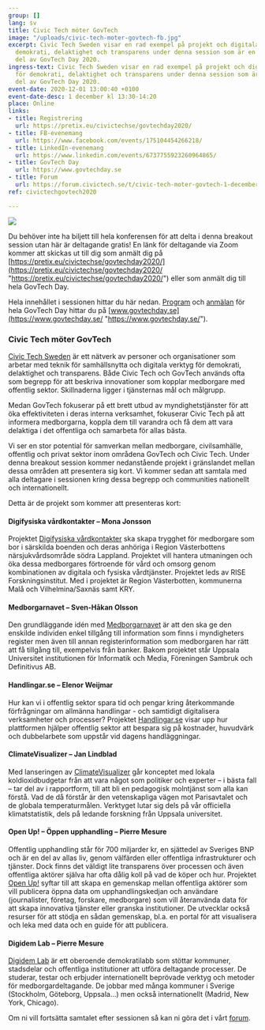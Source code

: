 ```yaml
---
group: []
lang: sv
title: Civic Tech möter GovTech
image: "/uploads/civic-tech-moter-govtech-fb.jpg"
excerpt: Civic Tech Sweden visar en rad exempel på projekt och digitala verktyg för
  demokrati, delaktighet och transparens under denna session som är en fristående
  del av GovTech Day 2020.
ingress-text: Civic Tech Sweden visar en rad exempel på projekt och digitala verktyg
  för demokrati, delaktighet och transparens under denna session som är en fristående
  del av GovTech Day 2020.
event-date: 2020-12-01 13:00:40 +0100
event-date-desc: 1 december kl 13:30-14:20
place: Online
links:
- title: Registrering
  url: https://pretix.eu/civictechse/govtechday2020/
- title: FB-evenemang
  url: https://www.facebook.com/events/175104454266218/
- title: LinkedIn-evenemang
  url: https://www.linkedin.com/events/6737755923260964865/
- title: GovTech Day
  url: https://www.govtechday.se
- title: Forum
  url: https://forum.civictech.se/t/civic-tech-moter-govtech-1-december-kl-1320/17
ref: civictechgovtech2020

---
```

![](/uploads/civic-tech-moter-govtech-fb.jpg)

Du behöver inte ha biljett till hela konferensen för att delta i denna breakout session utan här är deltagande gratis! En länk för deltagande via Zoom kommer att skickas ut till dig som anmält dig på [https://pretix.eu/civictechse/govtechday2020/](https://pretix.eu/civictechse/govtechday2020/ "https://pretix.eu/civictechse/govtechday2020/") eller som anmält dig till hela GovTech Day.

Hela innehållet i sessionen hittar du här nedan. [Program](https://www.govtechday.se/program-2020) och [anmälan](https://www.govtechday.se/anmalan) för hela GovTech Day hittar du på [www.govtechday.se](https://www.govtechday.se/ "https://www.govtechday.se/").

### **Civic Tech möter GovTech**

[Civic Tech Sweden](https://civictech.se/) är ett nätverk av personer och organisationer som arbetar med teknik för samhällsnytta och digitala verktyg för demokrati, delaktighet och transparens. Både Civic Tech och GovTech används ofta som begrepp för att beskriva innovationer som kopplar medborgare med offentlig sektor. Skillnaderna ligger i tjänsternas mål och målgrupp.

Medan GovTech fokuserar på ett brett utbud av myndighetstjänster för att öka effektiviteten i deras interna verksamhet, fokuserar Civic Tech på att informera medborgarna, koppla dem till varandra och få dem att vara delaktiga i det offentliga och samarbeta för allas bästa.

Vi ser en stor potential för samverkan mellan medborgare, civilsamhälle, offentlig och privat sektor inom områdena GovTech och Civic Tech. Under denna breakout session kommer nedanstående projekt i gränslandet mellan dessa områden att presentera sig kort. Vi kommer sedan att samtala med alla deltagare i sessionen kring dessa begrepp och communities nationellt och internationellt.

Detta är de projekt som kommer att presenteras kort:

#### Digifysiska vårdkontakter – Mona Jonsson

Projektet [Digifysiska vårdkontakter](https://civictech.se/projects/digifysiska-vardkontakter/) ska skapa trygghet för medborgare som bor i särskilda boenden och deras anhöriga i Region Västerbottens närsjukvårdsområde södra Lappland. Projektet vill hantera utmaningen och öka dessa medborgares förtroende för vård och omsorg genom kombinationen av digitala och fysiska vårdtjänster. Projektet leds av RISE Forskningsinstitut. Med i projektet är Region Västerbotten, kommunerna Malå och Vilhelmina/Saxnäs samt KRY.

#### Medborgarnavet – Sven-Håkan Olsson

Den grundläggande idén med [Medborgarnavet](https://sambruk.se/vinnova-beviljar-medel-medborgarnavet/) är att den ska ge den enskilde individen enkel tillgång till information som finns i myndigheters register men även till annan registerinformation som medborgaren har rätt att få tillgång till, exempelvis från banker. Bakom projektet står Uppsala Universitet institutionen för Informatik och Media, Föreningen Sambruk och Definitivus AB.

#### Handlingar.se – Elenor Weijmar

Hur kan vi i offentlig sektor spara tid och pengar kring återkommande förfrågningar om allmänna handlingar - och samtidigt digitalisera verksamheter och processer? Projektet [Handlingar.se](https://handlingar.se/) visar upp hur plattformen hjälper offentlig sektor att bespara sig på kostnader, huvudvärk och dubbelarbete som uppstår vid dagens handläggningar.

#### ClimateVisualizer – Jan Lindblad

Med lanseringen av [ClimateVisualizer](https://climate-visualizer.netlify.app) går konceptet med lokala koldioxidbudgetar från att vara något som politiker och experter – i bästa fall – tar del av i rapportform, till att bli en pedagogisk molntjänst som alla kan förstå. Vad de då förstår är den vetenskapliga vägen mot Parisavtalet och de globala temperaturmålen. Verktyget lutar sig dels på vår officiella klimatstatistik, dels på ledande forskning från Uppsala universitet.

#### Open Up! – Öppen upphandling – Pierre Mesure

Offentlig upphandling står för 700 miljarder kr, en sjättedel av Sveriges BNP och är en del av allas liv, genom välfärden eller offentliga infrastrukturer och tjänster. Dock finns det väldigt lite transparens över processen och även offentliga aktörer själva har ofta dålig koll på vad de köper och hur. Projektet [Open Up!](https://openup.open-knowledge.se/) syftar till att skapa en gemenskap mellan offentliga aktörer som vill publicera öppna data om upphandlingskedjan och användare (journalister, företag, forskare, medborgare) som vill återanvända data för att skapa innovativa tjänster eller granska institutioner. De utvecklar också resurser för att stödja en sådan gemenskap, bl.a. en portal för att visualisera och leka med data och en guide för att publicera.

#### Digidem Lab – Pierre Mesure

[Digidem Lab](https://digidemlab.org/) är ett oberoende demokratilabb som stöttar kommuner, stadsdelar och offentliga institutioner att utföra deltagande processer. De studerar, testar och erbjuder internationellt beprövade verktyg och metoder för medborgardeltagande. De jobbar med många kommuner i Sverige (Stockholm, Göteborg, Uppsala…) men också internationellt (Madrid, New York, Chicago).

Om ni vill fortsätta samtalet efter sessionen så kan ni göra det i vårt [forum](https://forum.civictech.se/t/civic-tech-moter-govtech-1-december-kl-1320/17).
